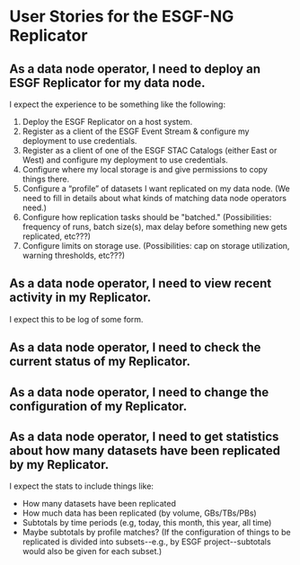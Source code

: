 # User Stories for the ESGF-NG Replicator

## As a data node operator, I need to deploy an ESGF Replicator for my data node.

I expect the experience to be something like the following:
1. Deploy the ESGF Replicator on a host system.
2. Register as a client of the ESGF Event Stream & configure my deployment to use credentials.
3. Register as a client of one of the ESGF STAC Catalogs (either East or West) and configure my deployment to use credentials.
4. Configure where my local storage is and give permissions to copy things there.
5. Configure a “profile” of datasets I want replicated on my data node.
   (We need to fill in details about what kinds of matching data node operators need.)
6. Configure how replication tasks should be "batched." (Possibilities: frequency of runs, batch size(s), max delay before something new gets replicated, etc???)
7. Configure limits on storage use. (Possibilities: cap on storage utilization, warning thresholds, etc???)

## As a data node operator, I need to view recent activity in my Replicator.

I expect this to be log of some form.

## As a data node operator, I need to check the current status of my Replicator.

## As a data node operator, I need to change the configuration of my Replicator.

## As a data node operator, I need to get statistics about how many datasets have been replicated by my Replicator.

I expect the stats to include things like:
* How many datasets have been replicated
* How much data has been replicated (by volume, GBs/TBs/PBs)
* Subtotals by time periods (e.g, today, this month, this year, all time)
* Maybe subtotals by profile matches? (If the configuration of things to be replicated is divided into subsets--e.g., by ESGF project--subtotals would also be given for each subset.)
